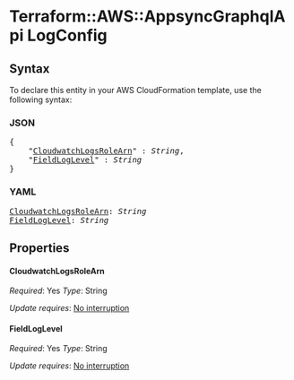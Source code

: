 # Terraform::AWS::AppsyncGraphqlApi LogConfig

## Syntax

To declare this entity in your AWS CloudFormation template, use the following syntax:

### JSON

<pre>
{
    "<a href="#cloudwatchlogsrolearn" title="CloudwatchLogsRoleArn">CloudwatchLogsRoleArn</a>" : <i>String</i>,
    "<a href="#fieldloglevel" title="FieldLogLevel">FieldLogLevel</a>" : <i>String</i>
}
</pre>

### YAML

<pre>
<a href="#cloudwatchlogsrolearn" title="CloudwatchLogsRoleArn">CloudwatchLogsRoleArn</a>: <i>String</i>
<a href="#fieldloglevel" title="FieldLogLevel">FieldLogLevel</a>: <i>String</i>
</pre>

## Properties

#### CloudwatchLogsRoleArn

_Required_: Yes
_Type_: String

_Update requires_: [No interruption](https://docs.aws.amazon.com/AWSCloudFormation/latest/UserGuide/using-cfn-updating-stacks-update-behaviors.html#update-no-interrupt)

#### FieldLogLevel

_Required_: Yes
_Type_: String

_Update requires_: [No interruption](https://docs.aws.amazon.com/AWSCloudFormation/latest/UserGuide/using-cfn-updating-stacks-update-behaviors.html#update-no-interrupt)

